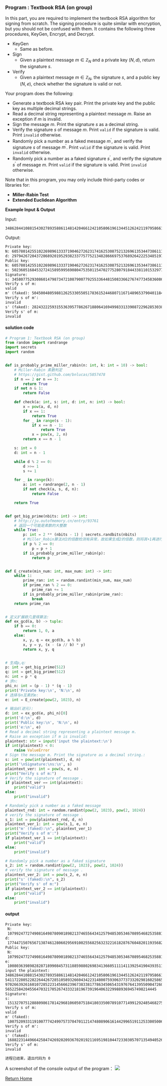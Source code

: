 ﻿### Program : Textbook RSA (on group)

In this part, you are required to implement the textbook RSA algorithm for signing from scratch. The signing procedure is quite similar with encryption, but you should not be confused with them. It contains the following three procedures, KeyGen, Encrypt, and Decrypt.

- KeyGen
  - Same as before.
- Sign
  - Given a plaintext message $m \in \mathbb{Z}_N$ and a private key $(N,d)$, return the signature $s$.
- Verify
  - Given a plaintext message $m \in \mathbb{Z}_N$, the signature $s$, and a public key $(N,e)$, check whether the signature is valid or not.

Your program does the following:

- Generate a textbook RSA key pair. Print the private key and the public key as multiple decimal strings.
- Read a decimal string representing a plaintext message $m$. Raise an exception if $m$ is invalid.
- Sign the message $m$. Print the signature $s$ as a decimal string.
- Verify the signature $s$ of message $m$. Print `valid` if the signature is valid. Print `invalid` otherwise.
- Randomly pick a number as a faked message $m^\prime$, and verify the signature $s$ of message $m^\prime$. Print `valid` if the signature is valid. Print `invalid` otherwise.
- Randomly pick a number as a faked signature $s^\prime$, and verify the signature $s^\prime$ of message $m$. Print `valid` if the signature is valid. Print `invalid` otherwise.

Note that in this program, you may only include third-party codes or libraries for:

- **Miller-Rabin Test**
- **Extended Euclidean Algorithm**

**Example Input & Output**

Input:

```txt
34862844108815430278935886114814204661242105806196134451262421197958661737288465541172280522822644267285105893266043422314800759306377373320298160258654603531159702663926160107285223145666239673833817786345065431976764139550904726039902450456522584204556470321705267433321819673919640632299889369457498214445
```

Output:

```txt
Private key:
N: 60578014255102269896133371904627262317416253087521326961353447386111108220456127698087451094233400895389904195033258942460533045725424252051031082346623918833115880605331217845541371778050413570487118811797680786863916249631173243202415281126677535724142072672389239932425514746354116788337452709735978693441
d: 29794267204372868920195293823377577521348286669753768926422253485197790892996900859124258444603569195973796199037022534122349660497314477050901363975617785986341374781520104383687018770714375371190852092718547427166813248293087229107819441125188332290624176181241072609675470769160255268721140521999754996495
Public key:
N: 60578014255102269896133371904627262317416253087521326961353447386111108220456127698087451094233400895389904195033258942460533045725424252051031082346623918833115880605331217845541371778050413570487118811797680786863916249631173243202415281126677535724142072672389239932425514746354116788337452709735978693441
e: 50236051684532724158959956908047535011547027752807918443381101532977239879805272363541815186678432878182913685573432227040470122555922161989827750747871310928207045877463632837569381571438481188390948780929921154288163100313907723263741344747325268803766335694293737307011671572842257344517928948772977494407
Signature:
s: 34580775293086014798734721087900779255336448150833662767477345836086991760074172833491041507919156367652845778336488884879942244053190133044473935740553882083350076369679814132582396981838752038660178872674779525999874634128284351865411689078895902069902392417208340043916976695929474980926586642060201969134
Verify s of m:
valid
m' (faked): 50450048059881262533055051783615244680711671489653790401184574597060270328158473249590629579575748444416670136818805407617798193709438157542915258506987898524296742253334657876701634724978818355153836962043088167025161694157068501323069379606742460252729290661161539614496733300584141680283224222741900536312
Verify s of m':
invalid
s' (faked): 28243222593155363957786267188064169499833133908722962853038127116797113724411953085666999176421008597106689088871876968450636497620934133534312574374692406966037865626499421933604018821681836276566498093397822394074799560633387005572367768063152314140663154660143389779133176949492679329809464448869998812303
Verify s' of m:
invalid
```

#### solution code

```python
# Program 1: Textbook RSA (on group)
from random import randrange
import secrets
import random


def is_probably_prime_miller_rabin(n: int, k: int = 10) -> bool:
    # Miller-Rabin 素数判定
    # https://gist.github.com/bnlucas/5857478
    if n == 2 or n == 3:
        return True
    if not n & 1:
        return False

    def check(a: int, s: int, d: int, n: int) -> bool:
        x = pow(a, d, n)
        if x == 1:
            return True
        for _ in range(s - 1):
            if x == n - 1:
                return True
            x = pow(x, 2, n)
        return x == n - 1

    s: int = 0
    d: int = n - 1

    while d % 2 == 0:
        d >>= 1
        s += 1

    for _ in range(k):
        a: int = randrange(2, n - 1)
        if not check(a, s, d, n):
            return False

    return True


def get_big_prime(nbits: int) -> int:
    # http://ju.outofmemory.cn/entry/93761
    # 返回一个可能是素数的大整数
    while True:
        p: int = 2 ** (nbits - 1) | secrets.randbits(nbits)
        # Miller_Robin算法对2的倍数检测有异常，故如果生成2的倍数，则将其+1再进行判断:
        if p % 2 == 0:
            p = p + 1
        if is_probably_prime_miller_rabin(p):
            return p


def E_create(min_num: int, max_num: int) -> int:
    while 1:
        prime_ran: int = random.randint(min_num, max_num)
        if prime_ran % 2 == 0:
            prime_ran += 1
        if is_probably_prime_miller_rabin(prime_ran):
            break
    return prime_ran


# 定义扩展欧几里得算法:
def ex_gcd(a, b) -> tuple:
    if b == 0:
        return 1, 0, a
    else:
        x, y, q = ex_gcd(b, a % b)
        x, y = y, (x - (a // b) * y)
        return x, y, q


# 生成p,q:
p: int = get_big_prime(512)
q: int = get_big_prime(512)
n: int = p * q
# 求n:
phi_n: int = (p - 1) * (q - 1)
print('Private key:\n', 'N:\n', n)
# 选择与n互素的e:
e: int = E_create(pow(2, 1023), n)

# 输出d(逆元):
d: int = ex_gcd(e, phi_n)[0]
print('d:\n', d)
print('Public key:\n', 'N:\n', n)
print('e:\n', e)
# Read a decimal string representing a plaintext message m.
# Raise an exception if m is invalid:
plaintext: str = input('input the plaintext:\n')
if int(plaintext) < 0:
    raise ValueError
# Sign the message m. Print the signature as a decimal string.:
s: int = pow(int(plaintext), d, n)
print('\nSignature:\ns:\n', s)
plaintext_ver: int = pow(s, e, n)
print("Verify s of m:")
# Verify the signature of message .
if plaintext_ver == int(plaintext):
    print("valid")
else:
    print("invalid")

# Randomly pick a number as a faked message
plaintext_rnd: int = random.randint(pow(2, 1023), pow(2, 1024))
# verify the signature of message .
s_1: int = pow(plaintext_rnd, d, n)
plaintext_ver_1: int = pow(s_1, e, n)
print("m' (faked):\n", plaintext_ver_1)
print("Verify s of m':")
if plaintext_ver_1 == int(plaintext):
    print("valid")
else:
    print("invalid")

# Randomly pick a number as a faked signature
s_2: int = random.randint(pow(2, 1023), pow(2, 1024))
# verify the signature of message .
plaintext_ver_2: int = pow(s_2, e, n)
print("s' (faked):\n", s_2)
print("Verify s' of m:")
if plaintext_ver_2 == int(plaintext):
    print("valid")
else:
    print("invalid")

```

#### output

```txt
Private key:
 N:
 107992477274908164987809018982137465564341257948530534670895468253588173010564882417126177146346874580504385069923226798367938945288000617850204675720872151991186552635061582413680375021707167755890634233530984429873649065257813075105561239616924445227718402281860904991925881636947897086171490852246792807907
d:
 17744715076567138746128060295691002556825632322161828767604820119356827152927789620314560931112894682961782585787136528959807210900338073162455547178040283671382890616336830904427664840597925533292107378532037380901265512367128033731853434723924570798499611024587619694890298771860154109313171748776601333531
Public key:
 N:
 107992477274908164987809018982137465564341257948530534670895468253588173010564882417126177146346874580504385069923226798367938945288000617850204675720872151991186552635061582413680375021707167755890634233530984429873649065257813075105561239616924445227718402281860904991925881636947897086171490852246792807907
e:
 100803639898282871899084573118859880269834136605111141139254190439351190893900619928757241680252089032822142221998467989929656318316845297145036079246329112459152582829874283395938059580016215735704690622809229105159553683337736444067606804910236012658551365119515445807535745830975271663875154185122545033491
input the plaintext:
34862844108815430278935886114814204661242105806196134451262421197958661737288465
54117228052282264426728510589326604342231480075930637737332029816025865460353115
97026639261601072852231456662396738338177863450654319767641395509047260399024504
56522584204556470321705267433321819673919640632299889369457498214445
Signature:
s:
 1513270751288809861781429681060507518418033500789107714991292485468275765887699169898521568123488506773451069632714191529063001321406797834199470047305211644533172136649804510006662987613553008630342936317048697038496511225968282373331989596122475926265089012209697077873774877118997027968381890785849649178
Verify s of m:
valid
m' (faked):
 100752093311910077742499757370470112147480890616144299651911253300500673042559683581450698353287657998135695042769358738816482816638086436658380699433222424662154214377632914864992524159313615028280496814879902273096128183574373734203981481552510513025517392392561681223897987300529620089982250914081084216265
Verify s of m':
invalid
s' (faked):
 168822314496642584742692020936702019211695198104472330305707135494052699548229026068527368035464885976889603265835100106190989646443223382742932777599773760255418327460947037914104380927379145270494735030046695346724036443686835579839749199126417321843932478200276140840192924841477228546822936072321697722472
Verify s' of m:
invalid

进程已结束，退出代码为 0
```
A screenshot of the console output of the program：
![](https://raw.githubusercontent.com/timerring/picgo/master/picbed/image-20230127184913610.png)



[Return Home](https://github.com/timerring/cryptography-codebase)
